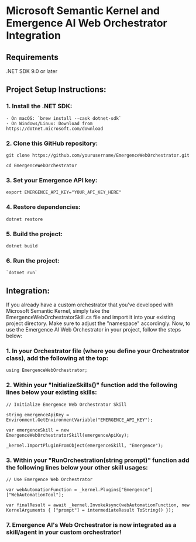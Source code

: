 # Microsoft Semantic Kernel and Emergence AI Web Orchestrator Integration

## Requirements
.NET SDK 9.0 or later

## Project Setup Instructions:

### 1. Install the .NET SDK:
    - On macOS: `brew install --cask dotnet-sdk`
    - On Windows/Linux: Download from https://dotnet.microsoft.com/download


### 2. Clone this GitHub repository:
   
   `git clone https://github.com/yourusername/EmergenceWebOrchestrator.git`
   
   `cd EmergenceWebOrchestrator`


### 3. Set your Emergence API key:
   
   `export EMERGENCE_API_KEY="YOUR_API_KEY_HERE"`


### 4. Restore dependencies:

   `dotnet restore`


### 5. Build the project:
   
   `dotnet build`


### 6. Run the project:
    
    `dotnet run`


## Integration:
If you already have a custom orchestrator that you've developed with Microsoft Semantic Kernel, simply take the EmergenceWebOrchestratorSkill.cs file and import it into your existing project directory. Make sure to adjust the "namespace" accordingly. Now, to use the Emergence AI Web Orchestrator in your project, follow the steps below:

### 1. In your Orchestrator file (where you define your Orchestrator class), add the following at the top:
   
   `using EmergenceWebOrchestrator;`


### 2. Within your "InitializeSkills()" function add the following lines below your existing skills:
   
   `// Initialize Emergence Web Orchestrator Skill`

   `string emergenceApiKey = Environment.GetEnvironmentVariable("EMERGENCE_API_KEY");`
   
   `var emergenceSkill = new EmergenceWebOrchestratorSkill(emergenceApiKey);`
   
   `_kernel.ImportPluginFromObject(emergenceSkill, "Emergence");`


### 3. Within your "RunOrchestration(string prompt)" function add the following lines below your other skill usages:
   
   `// Use Emergence Web Orchestrator`
   
   `var webAutomationFunction = _kernel.Plugins["Emergence"]["WebAutomationTool"];`
   
   `var finalResult = await _kernel.InvokeAsync(webAutomationFunction, new KernelArguments { ["prompt"] = intermediateResult ToString() });`


### 7. Emergence AI's Web Orchestrator is now integrated as a skill/agent in your custom orchestrator!
